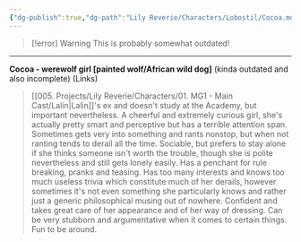 ```yaml
---
{"dg-publish":true,"dg-path":"Lily Reverie/Characters/Lobostil/Cocoa.md","permalink":"/lily-reverie/characters/lobostil/cocoa/","created":"2024-01-18T18:11:12.636-03:00","updated":"2024-01-20T03:39:09.047-03:00"}
---
```


>[!error] Warning
>This is probably somewhat outdated!

---

**Cocoa - werewolf girl [painted wolf/African wild dog]** (kinda outdated and also incomplete)
(Links)

> [[005. Projects/Lily Reverie/Characters/01. MG1 - Main Cast/Lalin\|Lalin]]'s ex and doesn't study at the Academy, but important nevertheless. A cheerful and extremely curious girl, she's actually pretty smart and perceptive but has a terrible attention span. Sometimes gets very into something and rants nonstop, but when not ranting tends to derail all the time. Sociable, but prefers to stay alone if she thinks someone isn't worth the trouble, though she is polite nevertheless and still gets lonely easily. Has a penchant for rule breaking, pranks and teasing. Has too many interests and knows too much useless trivia which constitute much of her derails, however sometimes it's not even something she particularly knows and rather just a generic philosophical musing out of nowhere. Confident and takes great care of her appearance and of her way of dressing. Can be very stubborn and argumentative when it comes to certain things. Fun to be around.